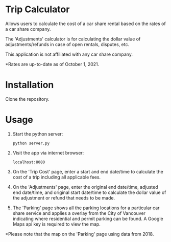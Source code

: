 # Trip Calculator

Allows users to calculate the cost of a car share rental based on the rates of a car share company. 

The 'Adjustments' calculator is for calculating the dollar value of adjustments/refunds in case of open rentals, disputes, etc.

This application is not affiliated with any car share company.

*Rates are up-to-date as of October 1, 2021.

# Installation

Clone the repository.

# Usage

1. Start the python server:
    ```
    python server.py
    ```

2. Visit the app via internet browser:
    ```
    localhost:8080
    ```

3. On the 'Trip Cost' page, enter a start and end date/time to calculate the cost of a trip including all applicable fees.

4. On the 'Adjustments' page, enter the original end date/time, adjusted end date/time, and original start date/time to calculate the dollar value of the adjustment or refund that needs to be made.

5. The 'Parking' page shows all the parking locations for a particular car share service and applies a overlay from the City of Vancouver indicating where residential and permit parking can be found. A Google Maps api key is required to view the map.

*Please note that the map on the 'Parking' page using data from 2018.
